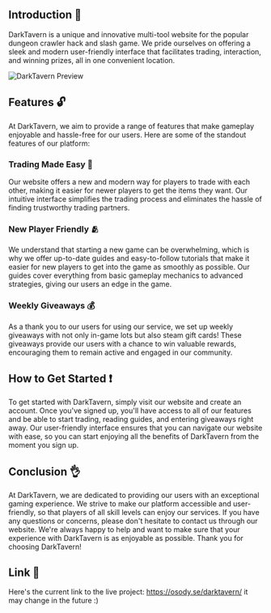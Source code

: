 ## Introduction 🤔

DarkTavern is a unique and innovative multi-tool website for the popular dungeon crawler hack and slash game. We pride ourselves on offering a sleek and modern user-friendly interface that facilitates trading, interaction, and winning prizes, all in one convenient location.

![DarkTavern Preview](https://github.com/Oskar-Sterner/DarkTavern/blob/main/src/assets/preview.gif?raw=true)

## Features 🔓

At DarkTavern, we aim to provide a range of features that make gameplay enjoyable and hassle-free for our users. Here are some of the standout features of our platform:

### Trading Made Easy 💱

Our website offers a new and modern way for players to trade with each other, making it easier for newer players to get the items they want. Our intuitive interface simplifies the trading process and eliminates the hassle of finding trustworthy trading partners. 

### New Player Friendly 🫂

We understand that starting a new game can be overwhelming, which is why we offer up-to-date guides and easy-to-follow tutorials that make it easier for new players to get into the game as smoothly as possible. Our guides cover everything from basic gameplay mechanics to advanced strategies, giving our users an edge in the game.

### Weekly Giveaways 💰

As a thank you to our users for using our service, we set up weekly giveaways with not only in-game lots but also steam gift cards! These giveaways provide our users with a chance to win valuable rewards, encouraging them to remain active and engaged in our community.

## How to Get Started ❗

To get started with DarkTavern, simply visit our website and create an account. Once you've signed up, you'll have access to all of our features and be able to start trading, reading guides, and entering giveaways right away. Our user-friendly interface ensures that you can navigate our website with ease, so you can start enjoying all the benefits of DarkTavern from the moment you sign up.

## Conclusion 👌

At DarkTavern, we are dedicated to providing our users with an exceptional gaming experience. We strive to make our platform accessible and user-friendly, so that players of all skill levels can enjoy our services. If you have any questions or concerns, please don't hesitate to contact us through our website. We're always happy to help and want to make sure that your experience with DarkTavern is as enjoyable as possible. Thank you for choosing DarkTavern!

## Link 🔗
Here's the current link to the live project: https://osody.se/darktavern/ it may change in the future :)

